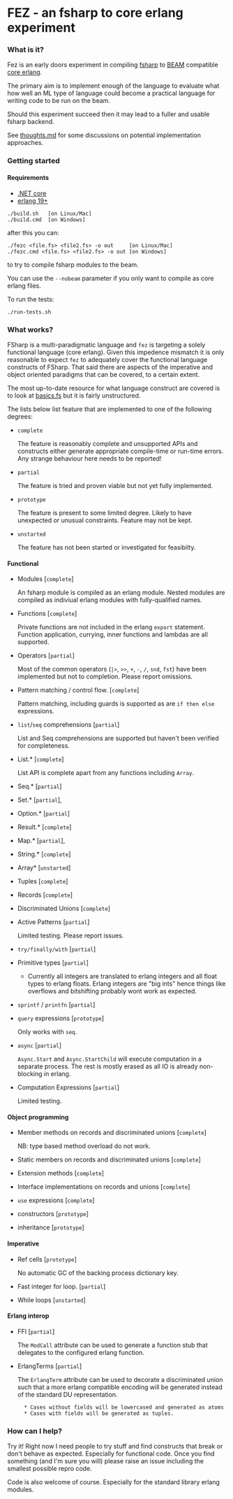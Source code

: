 # FEZ - an fsharp to core erlang experiment

### What is it?

Fez is an early doors experiment in compiling [fsharp](http://fsharp.org) to
[BEAM](https://github.com/erlang/otp) compatible
[core erlang](https://www.it.uu.se/research/group/hipe/cerl).

The primary aim is to implement enough of the language to evaluate what how
well an ML type of language could become a practical language for writing
code to be run on the beam.

Should this experiment succeed then it may lead to a fuller and usable fsharp
backend.

See [thoughts.md](https://github.com/kjnilsson/fez/blob/HEAD/thoughts.md)
for some discussions on potential implementation approaches.


### Getting started

#### Requirements

* [.NET core](https://dotnet.github.io/)
* [erlang 19+](https://www.erlang.org/downloads)


```
./build.sh   [on Linux/Mac]
./build.cmd  [on Windows]

```

after this you can:


```
./fezc <file.fs> <file2.fs> -o out     [on Linux/Mac]
./fezc.cmd <file.fs> <file2.fs> -o out [on Windows]
```

to try to compile fsharp modules to the beam.

You can use the `--nobeam` parameter if you only want to compile as core erlang files.

To run the tests:

```
./run-tests.sh

```

### What works?

FSharp is a multi-paradigmatic language and `fez` is targeting a solely functional
language (core erlang). Given this impedence mismatch it is only reasonable to
expect `fez` to adequately cover the functional language constructs of FSharp.
That said there are aspects of the imperative and object oriented paradigms that
can be covered, to a certain extent.

The most up-to-date resource for what language construct are covered is to look
at [basics.fs](test/basics.fs) but it is fairly unstructured.

The lists below list feature that are implemented to one of the following
degrees:

* `complete`

    The feature is reasonably complete and unsupported APIs and constructs
    either generate appropriate compile-time or run-time errors. Any strange
    behaviour here needs to be reported!

* `partial`

    The feature is tried and proven viable but not yet fully implemented.

* `prototype`

    The feature is present to some limited degree. Likely to have unexpected
    or unusual constraints. Feature may not be kept.

* `unstarted`

    The feature has not been started or investigated for feasibilty.

#### Functional

* Modules [`complete`]

    An fsharp module is compiled as an erlang module. Nested modules are compiled
    as indiviual erlang modules with fully-qualified names.

* Functions [`complete`]

    Private functions are not included in the erlang `export` statement. Function
    application, currying, inner functions and lambdas are all supported.

* Operators [`partial`]

    Most of the common operators (`|>`, `>>`, `+`, `-`, `/`, `snd`, `fst`) have
    been implemented but not to completion. Please report omissions.

* Pattern matching / control flow. [`complete`]

    Pattern matching, including guards is supported as are `if then else`
    expressions.

* `list`/`seq` comprehensions [`partial`]

    List and Seq comprehensions are supported but haven't been verified for
    completeness.


* List.* [`complete`]

    List API is complete apart from any functions including `Array`.

* Seq.* [`partial`]
* Set.* [`partial`],
* Option.* [`partial`]
* Result.* [`complete`]
* Map.* [`partial`],
* String.* [`complete`]
* Array* [`unstarted`]

* Tuples [`complete`]
* Records [`complete`]
* Discriminated Unions [`complete`]
* Active Patterns [`partial`]

    Limited testing. Please report issues.

* `try/finally/with` [`partial`]

* Primitive types [`partial`]
    * Currently all integers are translated to erlang integers and all
      float types to erlang floats. Erlang integers are "big ints" hence things
      like overflows and bitshifting probably wont work as expected.

* `sprintf` / `printfn` [`partial`]

* `query` expressions [`prototype`]

    Only works with `seq`.

* `async` [`partial`]

    `Async.Start` and `Async.StartChild` will execute computation in a separate
    process. The rest is mostly erased as all IO is already non-blocking in
    erlang.

* Computation Expressions [`partial`]

    Limited testing.


#### Object programming

* Member methods on records and discriminated unions [`complete`]

    NB: type based method overload do not work.

* Static members on records and discriminated unions [`complete`]
* Extension methods [`complete`]
* Interface implementations on records and unions [`complete`]
* `use` expressions [`complete`]

* constructors [`prototype`]
* inheritance [`prototype`]

#### Imperative

* Ref cells [`prototype`]

    No automatic GC of the backing process dictionary key.

* Fast integer for loop. [`partial`]
* While loops [`unstarted`]


#### Erlang interop

* FFI [`partial`]

    The `ModCall` attribute can be used to generate a function stub that delegates
    to the configured erlang function.

* ErlangTerms [`partial`]

    The `ErlangTerm` attribute can be used to decorate a discriminated union
    such that a more erlang compatible encoding will be generated instead of the
    standard DU representation.

        * Cases without fields will be lowercased and generated as atoms
        * Cases with fields will be generated as tuples.


### How can I help?

Try it! Right now I need people to try stuff and find constructs that break or
don't behave as expected. Especially for functional code. Once you find something
(and I'm sure you will) please raise an issue including the smallest possible
repro code.

Code is also welcome of course. Especially for the standard library erlang
modules.
